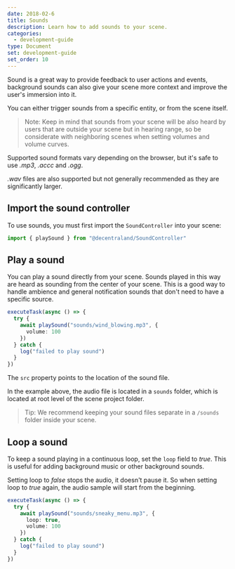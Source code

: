 ```yaml
---
date: 2018-02-6
title: Sounds
description: Learn how to add sounds to your scene.
categories:
  - development-guide
type: Document
set: development-guide
set_order: 10
---
```


Sound is a great way to provide feedback to user actions and events, background sounds can also give your scene more context and improve the user's immersion into it.

You can either trigger sounds from a specific entity, or from the scene itself.

> Note: Keep in mind that sounds from your scene will be also heard by users that are outside your scene but in hearing range, so be considerate with neighboring scenes when setting volumes and volume curves.

Supported sound formats vary depending on the browser, but it's safe to use _.mp3_, _.accc_ and _.ogg_.

_.wav_ files are also supported but not generally recommended as they are significantly larger.

## Import the sound controller

To use sounds, you must first import the `SoundController` into your scene:

```ts
import { playSound } from "@decentraland/SoundController"
```

## Play a sound

You can play a sound directly from your scene. Sounds played in this way are heard as sounding from the center of your scene. This is a good way to handle ambience and general notification sounds that don't need to have a specific source.

```ts
executeTask(async () => {
  try {
    await playSound("sounds/wind_blowing.mp3", {
      volume: 100
    })
  } catch {
    log("failed to play sound")
  }
})
```

The `src` property points to the location of the sound file.

In the example above, the audio file is located in a `sounds` folder, which is located at root level of the scene project folder.

> Tip: We recommend keeping your sound files separate in a `/sounds` folder inside your scene.

## Loop a sound

To keep a sound playing in a continuous loop, set the `loop` field to _true_. This is useful for adding background music or other background sounds.

Setting loop to _false_ stops the audio, it doesn't pause it. So when setting loop to _true_ again, the audio sample will start from the beginning.

```ts
executeTask(async () => {
  try {
    await playSound("sounds/sneaky_menu.mp3", {
      loop: true,
      volume: 100
    })
  } catch {
    log("failed to play sound")
  }
})
```

<!--
Setting playing to false pauses??????
-->
<!--
## Make an entity play a sound

You can add sound to your scene by including a sound component in any entity.

Each entity can only play a single sound file. This limitation can easily be overcome by including multiple invisible entities, each with their own sound file.

The `distanceModel` property of the sound component conditions how the user's distance to the sound's source affects its volume. The model can be _linear_, _exponential_ or _inverse_. When using the linear or exponential model, you can also set the `rolloffFactor` property to set the steepness of the curve.

```ts
```

## Volume curves

You can also change how volume levels relate to distance from the sound source to put more or less emphasis on a sound's location.

```ts
```

## Pool sound objects

A great way to save processing power is to have a series of pooled sound objects and only assign them to entities when needed.

Suppose you have a large amount of balls bouncing around in your scene, and you want to hear a _thump_ sound every time two of them collide. Instead of adding a `sound` component to each ball, each containing a reference to the same audio sample, you can have a couple of instanced sound components ready to be temporarily assigned to any ball that needs them. After the sound is played, the sound components can be unassigned from the entity and wait for the next ball that needs them.

```ts
```
-->
